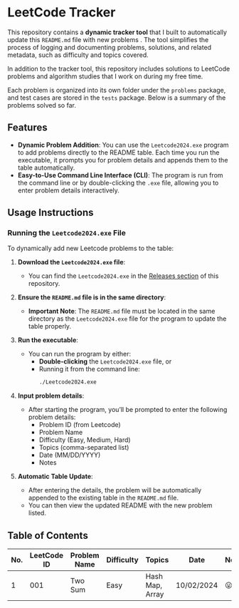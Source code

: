 # LeetCode Tracker

This repository contains a **dynamic tracker tool** that I built to automatically update this `README.md` file with new problems . The tool simplifies the process of logging and documenting problems, solutions, and related metadata, such as difficulty and topics covered.

In addition to the tracker tool, this repository includes solutions to LeetCode problems and algorithm studies that I work on during my free time. 

Each problem is organized into its own folder under the `problems` package, and test cases are stored in the `tests` package. Below is a summary of the problems solved so far.



## Features
- **Dynamic Problem Addition**: You can use the `Leetcode2024.exe` program to add problems directly to the README table. Each time you run the executable, it prompts you for problem details and appends them to the table automatically.
- **Easy-to-Use Command Line Interface (CLI)**: The program is run from the command line or by double-clicking the `.exe` file, allowing you to enter problem details interactively.

## Usage Instructions

### Running the `Leetcode2024.exe` File
To dynamically add new Leetcode problems to the table:
1. **Download the `Leetcode2024.exe` file**:
   - You can find the `Leetcode2024.exe` in the [Releases section](#) of this repository.

2. **Ensure the `README.md` file is in the same directory**:
   - **Important Note**: The `README.md` file must be located in the same directory as the `Leetcode2024.exe` file for the program to update the table properly.

3. **Run the executable**:
   - You can run the program by either:
      - **Double-clicking** the `Leetcode2024.exe` file, or
      - Running it from the command line:
        ```bash
        ./Leetcode2024.exe
        ```

4. **Input problem details**:
   - After starting the program, you’ll be prompted to enter the following problem details:
      - Problem ID (from Leetcode)
      - Problem Name
      - Difficulty (Easy, Medium, Hard)
      - Topics (comma-separated list)
      - Date (MM/DD/YYYY)
      - Notes

5. **Automatic Table Update**:
   - After entering the details, the problem will be automatically appended to the existing table in the `README.md` file.
   - You can then view the updated README with the new problem listed.


## Table of Contents
| No. | LeetCode ID | Problem Name       | Difficulty | Topics                | Date       | Notes                       |
|-----|-------------|--------------------|------------|-----------------------|------------|-----------------------------|
| 1   | 001         | Two Sum             | Easy      | Hash Map, Array       | 10/02/2024 | 😛                         |
